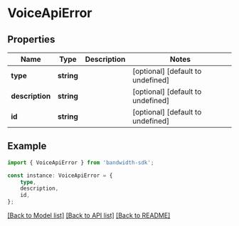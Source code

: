 # VoiceApiError


## Properties

Name | Type | Description | Notes
------------ | ------------- | ------------- | -------------
**type** | **string** |  | [optional] [default to undefined]
**description** | **string** |  | [optional] [default to undefined]
**id** | **string** |  | [optional] [default to undefined]

## Example

```typescript
import { VoiceApiError } from 'bandwidth-sdk';

const instance: VoiceApiError = {
    type,
    description,
    id,
};
```

[[Back to Model list]](../README.md#documentation-for-models) [[Back to API list]](../README.md#documentation-for-api-endpoints) [[Back to README]](../README.md)
